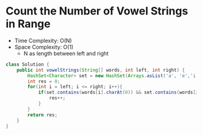 # Count the Number of Vowel Strings in Range

- Time Complexity: O(N)
- Space Complexity: O(1)
  - N as length between left and right

```java
class Solution {
    public int vowelStrings(String[] words, int left, int right) {
        HashSet<Character> set = new HashSet(Arrays.asList('a', 'e','i', 'o', 'u'));
        int res = 0;
        for(int i = left; i <= right; i++){
            if(set.contains(words[i].charAt(0)) && set.contains(words[i].charAt(words[i].length()-1))){
                res++;
            }
        }
        return res;
    }
}
```
